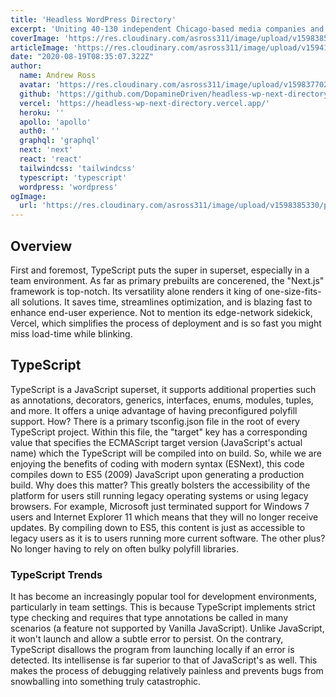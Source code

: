 ```yaml
---
title: 'Headless WordPress Directory'
excerpt: 'Uniting 40-130 independent Chicago-based media companies and increasing their digital presence.'
coverImage: 'https://res.cloudinary.com/asross311/image/upload/v1598385330/portfolio/Group_25_1_mkabg7.jpg'
articleImage: 'https://res.cloudinary.com/asross311/image/upload/v1594138140/ASR_Assets/typescript-in-react_vv81ae.png'
date: "2020-08-19T08:35:07.322Z"
author:
  name: Andrew Ross
  avatar: 'https://res.cloudinary.com/asross311/image/upload/v1598377026/portfolio/dogeout_fftsx9.png'
  github: 'https://github.com/DopamineDriven/headless-wp-next-directory'
  vercel: 'https://headless-wp-next-directory.vercel.app/'
  heroku: ''
  apollo: 'apollo'
  auth0: ''
  graphql: 'graphql'
  next: 'next'
  react: 'react'
  tailwindcss: 'tailwindcss'
  typescript: 'typescript'
  wordpress: 'wordpress'
ogImage:
  url: 'https://res.cloudinary.com/asross311/image/upload/v1598385330/portfolio/Group_25_1_mkabg7.jpg'
---
```


## Overview

First and foremost, TypeScript puts the super in superset, especially in a team environment. As far as primary prebuilts are concerened, the "Next.js" framework is top-notch. Its versatility alone renders it king of one-size-fits-all solutions. It saves time, streamlines optimization, and is blazing fast to enhance end-user experience. Not to mention its edge-network sidekick, Vercel, which simplifies the process of deployment and is so fast you might miss load-time while blinking. 

## TypeScript

TypeScript is a JavaScript superset, it supports additional properties such as annotations, decorators, generics, interfaces, enums, modules, tuples, and more. It offers a uniqe advantage of having preconfigured polyfill support. How? There is a primary tsconfig.json file in the root of every TypeScript project. Within this file, the "target" key has a corresponding value that specifies the ECMAScript target version (JavaScript's actual name) which the TypeScript will be compiled into on build. So, while we are enjoying the benefits of coding with modern syntax (ESNext), this code compiles down to ES5 (2009) JavaScript upon generating a production build. Why does this matter? This greatly bolsters the accessibility of the platform for users still running legacy operating systems or using legacy browsers. For example, Microsoft just terminated support for Windows 7 users and Internet Explorer 11 which means that they will no longer receive updates. By compiling down to ES5, this content is just as accessible to legacy users as it is to users running more current software. The other plus? No longer having to rely on often bulky polyfill libraries.

### TypeScript Trends

It has become an increasingly popular tool for development environments, particularly in team settings. This is because TypeScript implements strict type checking and requires that type annotations be called in many scenarios (a feature not supported by Vanilla JavaScript). Unlike JavaScript, it won't launch and allow a subtle error to persist. On the contrary, TypeScript disallows the program from launching locally if an error is detected. Its intellisense is far superior to that of JavaScript's as well. This makes the process of debugging relatively painless and prevents bugs from snowballing into something truly catastrophic.